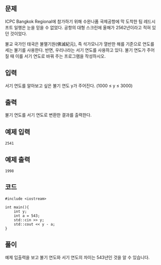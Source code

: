 ## 문제 
ICPC Bangkok Regional에 참가하기 위해 수완나품 국제공항에 막 도착한 팀 레드시프트 일행은 눈을 믿을 수 없었다. 공항의 대형 스크린에 올해가 2562년이라고 적혀 있던 것이었다.

불교 국가인 태국은 불멸기원(佛滅紀元), 즉 석가모니가 열반한 해를 기준으로 연도를 세는 불기를 사용한다. 반면, 우리나라는 서기 연도를 사용하고 있다. 불기 연도가 주어질 때 이를 서기 연도로 바꿔 주는 프로그램을 작성하시오.

## 입력
서기 연도를 알아보고 싶은 불기 연도 y가 주어진다. (1000 ≤ y ≤ 3000)

## 출력
불기 연도를 서기 연도로 변환한 결과를 출력한다.

## 예제 입력 
```2541```

## 예제 출력 
```1998```

## 코드
```
#include <iostream>

int main(){
    int y;
    int a = 543;
    std::cin >> y;
    std::cout << y - a;
}
```

## 풀이
예제 입출력을 보고 불기 연도와 서기 연도의 차이는 543년인 것을 알 수 있습니다. 
